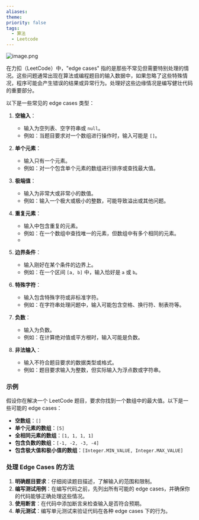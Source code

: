 ```yaml
---
aliases: 
theme: 
priority: false
tags:
  - 算法
  - Leetcode
---
```


![image.png](https://cdn.jsdelivr.net/gh/duanbiao2000/BlogGallery@main/picture/20241007165719.png)

在力扣（LeetCode）中，"edge cases" 指的是那些不常见但需要特别处理的情况。这些问题通常出现在算法或编程题目的输入数据中，如果忽略了这些特殊情况，程序可能会产生错误的结果或异常行为。处理好这些边缘情况是编写健壮代码的重要部分。

以下是一些常见的 edge cases 类型：

1. **空输入**：
   - 输入为空列表、空字符串或 `null`。
   - 例如：当题目要求对一个数组进行操作时，输入可能是 `[]`。

2. **单个元素**：
   - 输入只有一个元素。
   - 例如：对一个包含单个元素的数组进行排序或查找最大值。

3. **极端值**：
   - 输入为非常大或非常小的数值。
   - 例如：输入一个极大或极小的整数，可能导致溢出或其他问题。

4. **重复元素**：
   - 输入中包含重复的元素。
   - 例如：在一个数组中查找唯一的元素，但数组中有多个相同的元素。
   - 

5. **边界条件**：
   - 输入刚好在某个条件的边界上。
   - 例如：在一个区间 `[a, b]` 中，输入恰好是 `a` 或 `b`。

6. **特殊字符**：
   - 输入包含特殊字符或非标准字符。
   - 例如：在字符串处理问题中，输入可能包含空格、换行符、制表符等。

7. **负数**：
   - 输入为负数。
   - 例如：在计算绝对值或平方根时，输入可能是负数。

8. **非法输入**：
   - 输入不符合题目要求的数据类型或格式。
   - 例如：题目要求输入为整数，但实际输入为浮点数或字符串。

### 示例
假设你在解决一个 LeetCode 题目，要求你找到一个数组中的最大值。以下是一些可能的 edge cases：

- **空数组**：`[]`
- **单个元素的数组**：`[5]`
- **全相同元素的数组**：`[1, 1, 1, 1]`
- **包含负数的数组**：`[-1, -2, -3, -4]`
- **包含极大值和极小值的数组**：`[Integer.MIN_VALUE, Integer.MAX_VALUE]`

### 处理 Edge Cases 的方法
1. **明确题目要求**：仔细阅读题目描述，了解输入的范围和限制。
2. **编写测试用例**：在编写代码之前，先列出所有可能的 edge cases，并确保你的代码能够正确处理这些情况。
3. **使用断言**：在代码中添加断言来检查输入是否符合预期。
4. **单元测试**：编写单元测试来验证代码在各种 edge cases 下的行为。

